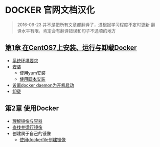 # DOCKER 官网文档汉化

> 2016-09-23
> 并不是把所有文章都翻译了，进根据学习程度不定时更新
> 翻译水平有限，肯定会有翻译错误和句子不通顺的地方



## [第1章 在CentOS7上安装、运行与卸载Docker](./chapter01/01-install-docker-with-centos.md)
+ [系统环境要求](./chapter01/01-install-docker-with-centos.md#系统环境要求)
+ [安装](./chapter01/01-install-docker-with-centos.md#安装)
  + [使用yum安装](./chapter01/01-install-docker-with-centos.md#使用yum安装)
  + [使用脚本安装](./chapter01/01-install-docker-with-centos.md#使用脚本安装)
+ [设置docker daemon为开机启动](./chapter01/01-install-docker-with-centos.md#设置docker-daemon为开机启动)
+ [卸载](./chapter01/01-install-docker-with-centos.md#卸载)

## 第2章 使用Docker
+ [理解镜像与容器](./chapter02/01-learn-about-images-containers.md)
+ [查找并运行镜像](./chapter02/02-find-and-run-the-whalesay-image.md)
+ 创建属于自己的镜像
  + [使用dockerfile创建镜像](./chapter02/03-build-your-own-image-via-dockerfile.md)
